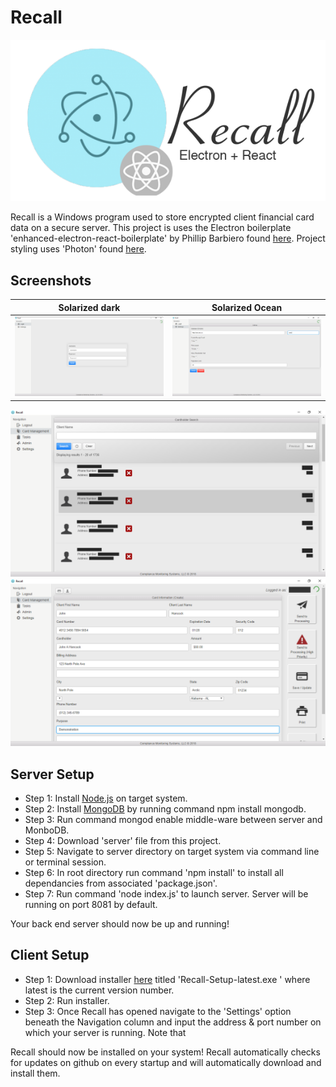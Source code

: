 # Recall
![Screenshot](logo.png)

Recall is a Windows program used to store encrypted client financial card data on a secure server. This project is uses the Electron boilerplate 'enhanced-electron-react-boilerplate' by Phillip Barbiero found [here](https://github.com/pbarbiero/enhanced-electron-react-boilerplate). Project styling uses 'Photon' found [here](http://photonkit.com).

## Screenshots
Solarized dark             |  Solarized Ocean
:-------------------------:|:-------------------------:
![Screenshot](recall.png)  |  ![Screenshot](recall_1.png)
![Screenshot](recall_2.png)
![Screenshot](recall_3.png)

## Server Setup
- Step 1: Install [Node.js](https://nodejs.org/en/download/) on target system.
- Step 2: Install [MongoDB](https://www.npmjs.com/package/mongodb) by running command npm install mongodb.
- Step 3: Run command mongod enable middle-ware between server and MonboDB.
- Step 4: Download 'server' file from this project.
- Step 5: Navigate to server directory on target system via command line or terminal session.
- Step 6: In root directory run command 'npm install' to install all dependancies from associated 'package.json'.
- Step 7: Run command 'node index.js' to launch server. Server will be running on port 8081 by default.

Your back end server should now be up and running!

## Client Setup
- Step 1: Download installer [here](https://github.com/CMSDev2809/recall/releases/latest) titled 'Recall-Setup-latest.exe
' where latest is the current version number.
- Step 2: Run installer.
- Step 3: Once Recall has opened navigate to the 'Settings' option beneath the Navigation column and input the address & port number on which your server is running. Note that 

Recall should now be installed on your system! Recall automatically checks for updates on github on every startup and will automatically download and install them.
